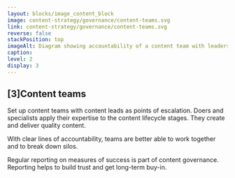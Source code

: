 ```yaml
---
layout: blocks/image_content_block
image: content-strategy/governance/content-teams.svg
link: content-strategy/governance/content-teams.svg
reverse: false
stackPosition: top
imageAlt: Diagram showing accountability of a content team with leaders, doers and specialists
caption: 
level: 2
display: 3
---
```


## [3]Content teams 

Set up content teams with content leads as points of escalation. Doers and specialists apply their expertise to the content lifecycle stages. They create and deliver quality content.

With clear lines of accountability, teams are better able to work together and to break down silos.

Regular reporting on measures of success is part of content governance. Reporting helps to build trust and get long-term buy-in.
